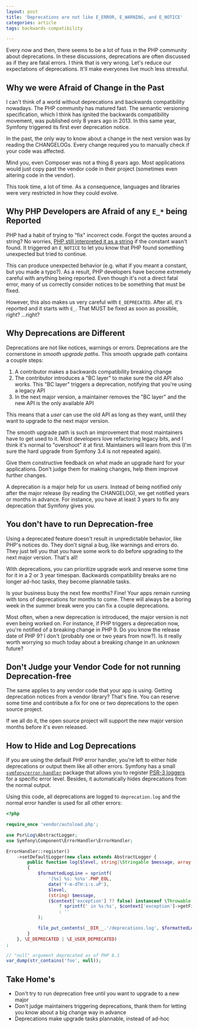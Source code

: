 ```yaml
---
layout: post
title: 'Deprecations are not like E_ERROR, E_WARNING, and E_NOTICE'
categories: article
tags: backwards-compatibility

---
```

Every now and then, there seems to be a lot of fuss in the PHP community
about deprecations. In these discussions, deprecations are often
discussed as if they are fatal errors. I think that is very wrong. Let's
reduce our expectations of deprecations. It'll make everyones live much
less stressful.

## Why we were Afraid of Change in the Past

<aside class="side" data-type="side note">
I can't think of a world without deprecations and backwards
compatibility nowadays. The PHP community has matured fast. The
semantic versioning specification, which I think has ignited the
backwards compatibility movement, was published only 8 years ago
in 2013. In this same year, Symfony triggered its first ever deprecation
notice.
</aside>

In the past, the only way to know about a change in the next version was
by reading the CHANGELOGs. Every change required you to manually check
if your code was affected.

Mind you, even Composer was not a thing 8 years ago. Most applications
would just copy past the vendor code in their project (sometimes even
altering code in the vendor).

This took time, a lot of time. As a consequence, languages and
libraries were very restricted in how they could evolve.

## Why PHP Developers are Afraid of any `E_*` being Reported

PHP had a habit of trying to "fix" incorrect code. Forgot the quotes
around a string? No worries, [PHP still interpreted it as a
string](https://3v4l.org/m0l3p) if the constant wasn't found. It
triggered an `E_NOTICE` to let you know that PHP found something
unexpected but tried to continue.

This can produce unexpected behavior (e.g. what if you meant a constant,
but you made a typo?). As a result, PHP developers have become extremely
careful with anything being reported. Even though it's not a direct fatal
error, many of us correctly consider notices to be something that must
be fixed.

However, this also makes us very careful with `E_DEPRECATED`. After all,
it's reported and it starts with `E_`. That MUST be fixed as soon as
possible, right? ...right?

## Why Deprecations are Different

Deprecations are not like notices, warnings or errors. Deprecations are
the cornerstone in *smooth upgrade paths*. This smooth upgrade path
contains a couple steps:

1. A contributor makes a backwards compatibility breaking change
2. The contributor introduces a "BC layer" to make sure the old API
   also works. This "BC layer" triggers a deprecation, notifying that
   you're using a legacy API
3. In the next major version, a maintainer removes the "BC layer" and
   the new API is the only available API

This means that a *user* can use the old API as long as they want, until
they want to upgrade to the next major version.

<aside class="side" data-type="side note">
The smooth upgrade path is such an improvement that most maintainers
have to get used to it. Most developers love refactoring legacy bits,
and I think it's normal to "overshoot" it at first. Maintainers will
learn from this (I'm sure the hard upgrade from Symfony 3.4 is not
repeated again).

Give them constructive feedback on what made an upgrade hard for your
applications. Don't judge them for making changes, help them improve
further changes.
</aside>

A deprecation is a major help for us *users*. Instead of being notified
only after the major release (by reading the CHANGELOG), we get notified
years or months in advance. For instance, you have at least 3 years to
fix any deprecation that Symfony gives you.

## You don't have to run Deprecation-free

Using a deprecated feature doesn't result in unpredictable behavior,
like PHP's notices do. They don't signal a bug, like warnings and errors
do. They just tell you that you have some work to do before upgrading to
the next major version. That's all!

With deprecations, you can prioritize upgrade work and reserve some time
for it in a 2 or 3 year timespan. Backwards compatibility breaks are no
longer ad-hoc tasks, they become plannable tasks.

Is your business busy the next few months? Fine! Your apps remain
running with tons of deprecations for months to come. There will always
be a boring week in the summer break were you can fix a couple
deprecations.

Most often, when a new deprecation is introduced, the major version is not
even being worked on. For instance, if PHP triggers a deprecation now,
you're notified of a breaking change in PHP 9. Do you know the release
date of PHP 9? I don't (probably one or two years from now?). Is it
really worth worrying so much today about a breaking change in an
unknown future?

## Don't Judge your Vendor Code for not running Deprecation-free

The same applies to any vendor code that your app is using. Getting
deprecation notices from a vendor library? That's fine. You can reserve
some time and contribute a fix for one or two deprecations to the open
source project.

If we all do it, the open source project will support the new major
version months before it's even released.

## How to Hide and Log Deprecations

If you are using the default PHP error handler, you're left to either
hide deprecations or output them like all other errors. Symfony has a
small [`symfony/error-handler`](https://github.com/symfony/error-handler)
package that allows you to register [PSR-3 loggers](https://php-fig.org/psr/psr-3/)
for a specific error level. Besides, it automatically hides
deprecations from the normal output.

Using this code, all deprecations are logged to ``deprecation.log`` and
the normal error handler is used for all other errors:

```php
<?php

require_once 'vendor/autoload.php';

use Psr\Log\AbstractLogger;
use Symfony\Component\ErrorHandler\ErrorHandler;

ErrorHandler::register()
    ->setDefaultLogger(new class extends AbstractLogger {
        public function log($level, string|\Stringable $message, array $context = []): void
        {
            $formattedLogLine = sprintf(
                '[%s] %s: %s%s'.PHP_EOL,
                date('Y-m-dTH:i:s.uP'),
                $level,
                (string) $message,
                ($context['exception'] ?? false) instanceof \Throwable
                    ? sprintf(' in %s:%s', $context['exception']->getFile(), $context['exception']->getLine())
                    : ''
            );

            file_put_contents(__DIR__.'/deprecations.log', $formattedLogLine, \FILE_APPEND);
        }
    }, \E_DEPRECATED | \E_USER_DEPRECATED)
;

// "null" argument deprecated as of PHP 8.1
var_dump(str_contains('foo', null));
```

## Take Home's

- Don't try to run deprecation free until you want to upgrade to a new
  major
- Don't judge maintainers triggering deprecations, thank them for
  letting you know about a big change way in advance
- Deprecations make upgrade tasks plannable, instead of ad-hoc
